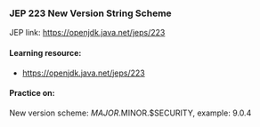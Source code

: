 ### JEP 223 New Version String Scheme

JEP link: https://openjdk.java.net/jeps/223

#### Learning resource:
- https://openjdk.java.net/jeps/223

#### Practice on:
New version scheme: $MAJOR.$MINOR.$SECURITY, example: 9.0.4
